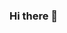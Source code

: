 ### Hi there 👋

<!--
**WESTZERO115/WESTZERO115** is a ✨ _special_ ✨ repository because its `README.md` (this file) appears on your GitHub profile.

Here are some ideas to get you started:

[![LinkedIn](https://img.shields.io/badge/LinkedIn-F7DF1E?style=flat-square&logo=#0A66C2&logoColor=F7DF1E)](https://www.linkedin.com/in/seoyoung-park-a78982217/)

- 🔭 I’m currently working on ...
- 🌱 I’m currently learning ...
- 👯 I’m looking to collaborate on ...
- 🤔 I’m looking for help with ...
- 💬 Ask me about ...
- 📫 How to reach me: ...
- 😄 Pronouns: ...
- ⚡ Fun fact: ...
-->
